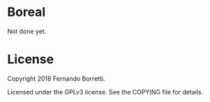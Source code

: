 # Boreal

Not done yet.

# License

Copyright 2018 Fernando Borretti.

Licensed under the GPLv3 license. See the COPYING file for details.
